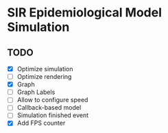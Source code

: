 # SIR Epidemiological Model Simulation

## TODO
* [x] Optimize simulation
* [ ] Optimize rendering
* [x] Graph
* [ ] Graph Labels
* [ ] Allow to configure speed
* [ ] Callback-based model
* [ ] Simulation finished event
* [x] Add FPS counter
